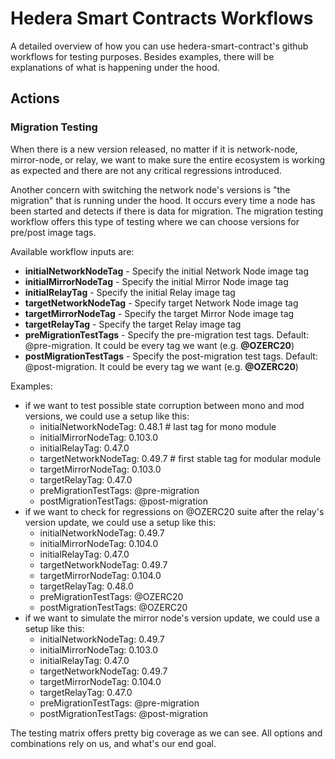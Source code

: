 # Hedera Smart Contracts Workflows

A detailed overview of how you can use hedera-smart-contract's github workflows for testing purposes. Besides examples, there will be explanations of what is happening under the hood.

## Actions

### Migration Testing

When there is a new version released, no matter if it is network-node, mirror-node, or relay, we want to make sure the entire ecosystem is working as expected and there are not any critical regressions introduced.

Another concern with switching the network node's versions is "the migration" that is running under the hood. It occurs every time a node has been started and detects if there is data for migration. The migration testing workflow offers this type of testing where we can choose versions for pre/post image tags.

Available workflow inputs are:

- **initialNetworkNodeTag** - Specify the initial Network Node image tag
- **initialMirrorNodeTag** - Specify the initial Mirror Node image tag
- **initialRelayTag** - Specify the initial Relay image tag
- **targetNetworkNodeTag** - Specify target Network Node image tag
- **targetMirrorNodeTag** - Specify the target Mirror Node image tag
- **targetRelayTag** - Specify the target Relay image tag
- **preMigrationTestTags** - Specify the pre-migration test tags. Default: @pre-migration. It could be every tag we want (e.g. **@OZERC20**)
- **postMigrationTestTags** - Specify the post-migration test tags. Default: @post-migration. It could be every tag we want (e.g. **@OZERC20**)

Examples:

- if we want to test possible state corruption between mono and mod versions, we could use a setup like this:
  - initialNetworkNodeTag: 0.48.1 # last tag for mono module
  - initialMirrorNodeTag: 0.103.0
  - initialRelayTag: 0.47.0
  - targetNetworkNodeTag: 0.49.7 # first stable tag for modular module
  - targetMirrorNodeTag: 0.103.0
  - targetRelayTag: 0.47.0
  - preMigrationTestTags: @pre-migration
  - postMigrationTestTags: @post-migration
- if we want to check for regressions on @OZERC20 suite after the relay's version update, we could use a setup like this:
  - initialNetworkNodeTag: 0.49.7
  - initialMirrorNodeTag: 0.104.0
  - initialRelayTag: 0.47.0
  - targetNetworkNodeTag: 0.49.7
  - targetMirrorNodeTag: 0.104.0
  - targetRelayTag: 0.48.0
  - preMigrationTestTags: @OZERC20
  - postMigrationTestTags: @OZERC20
- if we want to simulate the mirror node's version update, we could use a setup like this:
  - initialNetworkNodeTag: 0.49.7
  - initialMirrorNodeTag: 0.103.0
  - initialRelayTag: 0.47.0
  - targetNetworkNodeTag: 0.49.7
  - targetMirrorNodeTag: 0.104.0
  - targetRelayTag: 0.47.0
  - preMigrationTestTags: @pre-migration
  - postMigrationTestTags: @post-migration

The testing matrix offers pretty big coverage as we can see. All options and combinations rely on us, and what's our end goal.
